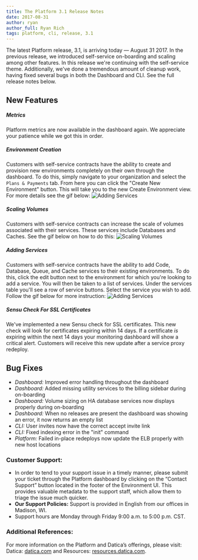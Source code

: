 ```yaml
---
title: The Platform 3.1 Release Notes
date: 2017-08-31
author: ryan
author_full: Ryan Rich
tags: platform, cli, release, 3.1
---
```

The latest Platform release, 3.1, is arriving today — August 31 2017. In the previous release, we introduced self-service on-boarding and scaling among other features. In this release we're continuing with the self-service theme. Additionally, we've done a tremendous amount of cleanup work, having fixed several bugs in both the Dashboard and CLI. See the full release notes below.

## New Features
##### Metrics
Platform metrics are now available in the dashboard again. We appreciate your patience while we got this in order.

##### Environment Creation
Customers with self-service contracts have the ability to create and provision new environments completely on their own through the dashboard. To do this, simply navigate to your organization and select the `Plans & Payments` tab. From here you can click the "Create New Environment" button. This will take you to the new Create Environment view. For more details see the gif below:
![Adding Services](/assets/img/posts/self-service-create-environment.gif)

##### Scaling Volumes
Customers with self-service contracts can increase the scale of volumes associated with their services. These services include Databases and Caches. See the gif below on how to do this:
![Scaling Volumes](/assets/img/posts/self-service-volume-scaling.gif)

##### Adding Services
Customers with self-service contracts have the ability to add Code, Database, Queue, and Cache services to their existing environments. To do this, click the edit button next to the environment for which you're looking to add a service. You will then be taken to a list of services. Under the services table you'll see a row of service buttons. Select the service you wish to add. Follow the gif below for more instruction:
![Adding Services](/assets/img/posts/self-service-add-service.gif)

##### Sensu Check For SSL Certificates
We've implemented a new Sensu check for SSL certificates. This new check will look for certificates expiring within 14 days. If a certificate _is_ expiring within the next 14 days your monitoring dashboard will show a critical alert. Customers will receive this new update after a service proxy redeploy.

## Bug Fixes
- _Dashboard:_ Improved error handling throughout the dashboard
- _Dashboard:_ Added missing utility services to the billing sidebar during on-boarding
- _Dashboard:_ Volume sizing on HA database services now displays properly during on-boarding
- _Dashboard:_ When no releases are present the dashboard was showing an error, it now returns an empty list
- _CLI:_ User invites now have the correct accept invite link
- _CLI:_ Fixed indexing error in the "init" command
- _Platform:_ Failed in-place redeploys now update the ELB properly with new host locations

### Customer Support:
- In order to tend to your support issue in a timely manner, please submit your ticket through the Platform dashboard by clicking on the “Contact Support” button located in the footer of the Environment UI. This provides valuable metadata to the support staff, which allow them to triage the issue much quicker.
- **Our Support Policies:** Support is provided in English from our offices in Madison, WI.
- Support hours are Monday through Friday 9:00 a.m. to 5:00 p.m. CST.

### Additional References:
For more information on the Platform and Datica’s offerings, please visit: Datica: [datica.com](//datica.com) and Resources: [resources.datica.com](//resources.datica.com).
